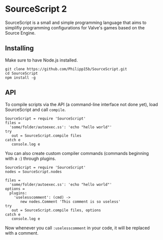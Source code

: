 # SourceScript 2

SourceScript is a small and simple programming language that
aims to simplifiy programming configurations for Valve's
games based on the Source Engine.

## Installing

Make sure to have Node.js installed.

    git clone https://github.com/Philipp15b/SourceScript.git
    cd SourceScript
    npm install -g

## API

To compile scripts via the API (a command-line interface not done yet), load SourceScript and call `compile`.

```coffee-script
SourceScript = require 'SourceScript'
files =
  'some/folder/autoexec.ss': 'echo "hello world"'
try
   out = SourceScript.compile files
catch e
   console.log e
```

You can also create custom compiler commands (commands beginning with a `:`) through plugins.

```coffee-script
SourceScript = require 'SourceScript'
nodes = SourceScript.nodes

files =
  'some/folder/autoexec.ss': 'echo "hello world"'
options =
  plugins:
    'uselesscomment': (cmd) ->
       new nodes.Comment 'This comment is so useless'
try
   out = SourceScript.compile files, options
catch e
   console.log e
```

Now whenever you call `:uselesscomment` in your code, it will be replaced with a comment.
